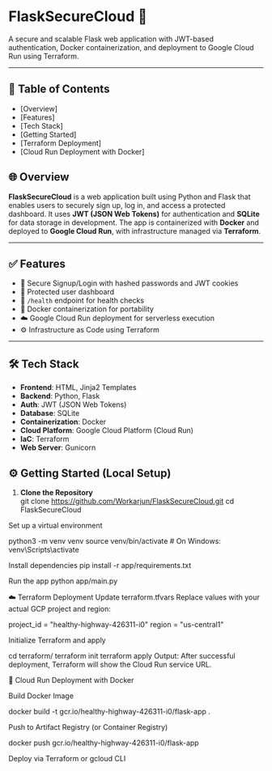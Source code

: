 # FlaskSecureCloud 🚀

A secure and scalable Flask web application with JWT-based authentication, Docker containerization, and deployment to Google Cloud Run using Terraform.

---

## 📌 Table of Contents

- [Overview]
- [Features]
- [Tech Stack]
- [Getting Started]
- [Terraform Deployment]
- [Cloud Run Deployment with Docker]

## 🌐 Overview

**FlaskSecureCloud** is a web application built using Python and Flask that enables users to securely sign up, log in, and access a protected dashboard. It uses **JWT (JSON Web Tokens)** for authentication and **SQLite** for data storage in development. The app is containerized with **Docker** and deployed to **Google Cloud Run**, with infrastructure managed via **Terraform**.

---

## ✅ Features

- 🔐 Secure Signup/Login with hashed passwords and JWT cookies
- 👤 Protected user dashboard
- 🧪 `/health` endpoint for health checks
- 🐳 Docker containerization for portability
- ☁️ Google Cloud Run deployment for serverless execution
- ⚙️ Infrastructure as Code using Terraform

---

## 🛠️ Tech Stack

- **Frontend**: HTML, Jinja2 Templates
- **Backend**: Python, Flask
- **Auth**: JWT (JSON Web Tokens)
- **Database**: SQLite
- **Containerization**: Docker
- **Cloud Platform**: Google Cloud Platform (Cloud Run)
- **IaC**: Terraform
- **Web Server**: Gunicorn


## ⚙️ Getting Started (Local Setup)

1. **Clone the Repository**  
   git clone https://github.com/Workarjun/FlaskSecureCloud.git
   cd FlaskSecureCloud

Set up a virtual environment

python3 -m venv venv
source venv/bin/activate  # On Windows: venv\Scripts\activate

Install dependencies
pip install -r app/requirements.txt

Run the app
python app/main.py

☁️ Terraform Deployment
Update terraform.tfvars
Replace values with your actual GCP project and region:

project_id = "healthy-highway-426311-i0"
region     = "us-central1"


Initialize Terraform and apply

cd terraform/
terraform init
terraform apply
Output:
After successful deployment, Terraform will show the Cloud Run service URL.

🐳 Cloud Run Deployment with Docker

Build Docker Image

docker build -t gcr.io/healthy-highway-426311-i0/flask-app .

Push to Artifact Registry (or Container Registry)

docker push gcr.io/healthy-highway-426311-i0/flask-app

Deploy via Terraform or gcloud CLI